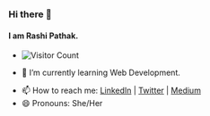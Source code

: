 ### Hi there 👋
#### I am Rashi Pathak.
- ![Visitor Count](https://profile-counter.glitch.me/{rashipathak}/count.svg)

<!--
**rashipathak/rashipathak** is a ✨ _special_ ✨ repository because its `README.md` (this file) appears on your GitHub profile.

<!--Here are some ideas to get you started:

<!--- 🔭 I’m currently working on ...-->

- 🌱 I’m currently learning Web Development.
<!--- 👯 I’m looking to collaborate on ...
- 🤔 I’m looking for help with ...
- 💬 Ask me about ...-->
- 📫 How to reach me: [LinkedIn](https://www.linkedin.com/in/rashi-pathak) | [Twitter](https://twitter.com/RashiPathak11) | [Medium](https://www.medium.com/@raship19)
- 😄 Pronouns: She/Her
<!--- ⚡ Fun fact: ...
-->
